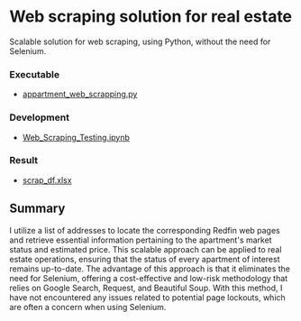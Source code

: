 # Web scraping solution for real estate
Scalable solution for web scraping, using Python, without the need for Selenium.

### Executable
- [appartment_web_scrapping.py](https://github.com/rodrigogarcia92/web_scraping_real_state/blob/c88d40b90ed1be5426ee533c06315b3f1bc91d81/appartment_web_scrapping.py)

### Development
- [Web_Scraping_Testing.ipynb](https://github.com/rodrigogarcia92/web_scraping_real_state/blob/c88d40b90ed1be5426ee533c06315b3f1bc91d81/Web_Scraping_Testing.ipynb)

### Result
- [scrap_df.xlsx](https://github.com/rodrigogarcia92/web_scraping_real_estate/blob/42e6780c713386fe7a4e1cb48d9b21bdcfbaa11b/scrap_df.xlsx)


## Summary
I utilize a list of addresses to locate the corresponding Redfin web pages and retrieve essential information pertaining to the apartment's market status and estimated price. This scalable approach can be applied to real estate operations, ensuring that the status of every apartment of interest remains up-to-date. The advantage of this approach is that it eliminates the need for Selenium, offering a cost-effective and low-risk methodology that relies on Google Search, Request, and Beautiful Soup. With this method, I have not encountered any issues related to potential page lockouts, which are often a concern when using Selenium.
